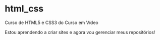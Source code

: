 # html_css
 Curso de HTML5 e CSS3 do Curso em Vídeo

Estou aprendendo a criar sites e agora vou gerenciar meus repositórios!